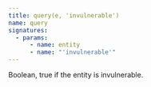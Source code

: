 ```yaml
---
title: query(e, 'invulnerable')
name: query
signatures:
  - params:
      - name: entity
      - name: "'invulnerable'"
---
```


Boolean, true if the entity is invulnerable.
